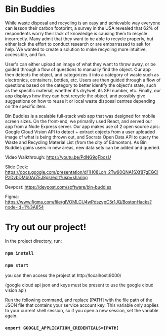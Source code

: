 # Bin Buddies
While waste disposal and recycling is an easy and achievable way everyone can lesson their carbon footprint, a survey in the USA revealed that 62% of respondents worry their lack of knowledge is causing them to recycle incorrectly. Many admit that they want to be able to recycle properly, but either lack the effort to conduct research or are embarrassed to ask for help. We wanted to create a solution to make recycling more intuitive, accessible, and fun.

User's can either upload an image of what they want to throw away, or be guided through a flow of questions to manually find the object. Our app then detects the object, and categorizes it into a category of waste such as electronics, containers, bottles, etc. Users are then guided through a flow of questions based on the category to better identify the object's state, such as the specific material, whether it's dry/wet, its SPI number, etc. Finally, our app displays how they can best recycle the object, and possibly give suggestions on how to reuse it or local waste disposal centres depending on the specific item.

Bin Buddies is a scalable full-stack web app that was designed for mobile screen sizes. On the front-end, we primarily used React, and served our app from a Node Express server. Our app makes use of 2 open source apis:
Google Cloud Vision API to detect + extract objects from a user uploaded image of what is being thrown out, and
Socrata Open Data API to query the Waste and Recycling Material List (from the city of Edmonton). As Bin Buddies gains users in new areas, new data sets can be added and queried.

Video Walkthrough: https://youtu.be/PdNG9gFbcsU

Slide Deck: https://docs.google.com/presentation/d/1H08Loh_2Tw90QNA1SXf87gEGCIPzDvbDMb0ArZEJ8gs/edit?usp=sharing

Devpost: https://devpost.com/software/bin-buddies

Figma: https://www.figma.com/file/glVOMLCU4wPdszvpC5r1JQ/BostonHacks?node-id=1%3A854

# Try out our project!
In the project directory, run:

### `npm install`
### `npm start`

you can then access the project at http://localhost:9000/

(google cloud api json and keys must be present to use the google cloud vision api)

Run the following command, and replace [PATH] with the file path of the JSON file that contains your service account key. This variable only applies to your current shell session, so if you open a new session, set the variable again.

### `export GOOGLE_APPLICATION_CREDENTIALS=[PATH]`
